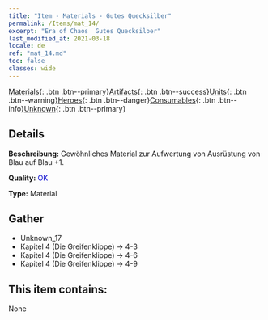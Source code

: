```yaml
---
title: "Item - Materials - Gutes Quecksilber"
permalink: /Items/mat_14/
excerpt: "Era of Chaos  Gutes Quecksilber"
last_modified_at: 2021-03-18
locale: de
ref: "mat_14.md"
toc: false
classes: wide
---
```

 [Materials](/de/Items/){: .btn .btn--primary}[Artifacts](/de/Items/Artifacts/){: .btn .btn--success}[Units](/de/Items/Units/){: .btn .btn--warning}[Heroes](/de/Items/Heroes/){: .btn .btn--danger}[Consumables](/de/Items/Consumables/){: .btn .btn--info}[Unknown](/de/Items/Unknown/){: .btn .btn--primary}

## Details
 **Beschreibung:** Gewöhnliches Material zur Aufwertung von Ausrüstung von Blau auf Blau +1.

 **Quality:** <span style="color: #0000CD">OK</span>

 **Type:** Material

## Gather

*    Unknown_17 
*    Kapitel 4 (Die Greifenklippe) -> 4-3 
*    Kapitel 4 (Die Greifenklippe) -> 4-6 
*    Kapitel 4 (Die Greifenklippe) -> 4-9 

## This item contains:

  None


